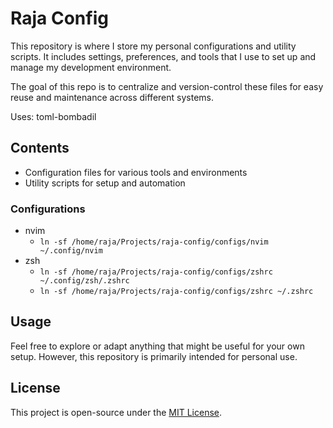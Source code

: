 # Raja Config

This repository is where I store my personal configurations and utility scripts. It includes settings, preferences, and tools that I use to set up and manage my development environment.

The goal of this repo is to centralize and version-control these files for easy reuse and maintenance across different systems.

Uses: toml-bombadil
## Contents

- Configuration files for various tools and environments
- Utility scripts for setup and automation

### Configurations

* nvim
    * `ln -sf /home/raja/Projects/raja-config/configs/nvim ~/.config/nvim`
* zsh
    * `ln -sf /home/raja/Projects/raja-config/configs/zshrc ~/.config/zsh/.zshrc`
    * `ln -sf /home/raja/Projects/raja-config/configs/zshrc ~/.zshrc`

## Usage

Feel free to explore or adapt anything that might be useful for your own setup. However, this repository is primarily intended for personal use.

## License

This project is open-source under the [MIT License](LICENSE).

